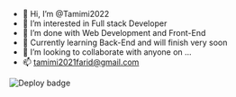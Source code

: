 - 👋 Hi, I’m @Tamimi2022
- 👀 I’m interested in Full stack Developer
- 🌱 I’m done with Web Development and Front-End
- 🌱 Currently learning Back-End and will finish very soon
- 💞️ I’m looking to collaborate with anyone on ...
- 📫 tamimi2021farid@gmail.com

<!---
Tamimi2022/Tamimi2022 is a ✨ special ✨ repository because its `README.md` (this file) appears on your GitHub profile.
You can click the Preview link to take a look at your changes.
--->

![Deploy badge](https://github.com/tamimi2022/cd-project2022/actions/workflows/run-tests_deploy.yml/badge.svg)
